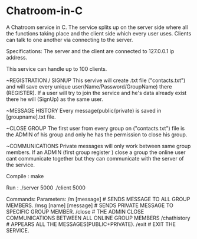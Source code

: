 # Chatroom-in-C
A Chatroom service in C. The service splits up on the server side where all the functions taking place and the client side which every user uses. Clients can talk      to one another via connecting to the server.

Specifications:
    The server and the client are connected to 127.0.0.1 ip address.

This service can handle up to 100 clients.    

~REGISTRATION / SIGNUP
    This servive will create .txt file ("contacts.txt") and will save every unique user(Name/Password/GroupName) there (REGISTER).
    If a user will try to join the service and he's data already exist there he will (SignUp) as the same user.

~MESSAGE HISTORY
    Every message(public/private) is saved in [groupname].txt file. 

~CLOSE GROUP
    The first user from every group on ("contacts.txt") file is the ADMIN of his group and only he has the permission to close 
    his group.

~COMMUNICATIONS
    Private messages will only work between same group members.
    If an ADMIN (first group register ) close a group the online user cant communicate together but they can communicate with the
    server of the service.
    
Compile : make

Run : ./server 5000
      ./client 5000

Commands:       Parameters:
/m      [message]               # SENDS MESSAGE TO ALL GROUP MEMBERS.
/msg    [name] [message]        # SENDS PRIVATE MESSAGE TO SPECIFIC GROUP MEMBER.
/close                          # THE ADMIN CLOSE COMMUNICATIONS BETWEEN ALL ONLINE GROUP MEMBERS
/chathistory                    # APPEARS ALL THE MESSAGES(PUBLIC+PRIVATE).
/exit                           # EXIT THE SERVICE.
